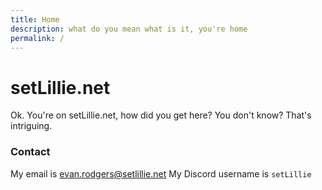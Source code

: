 ```yaml
---
title: Home
description: what do you mean what is it, you're home
permalink: /
---
```


# setLillie.net

Ok. You're on setLillie.net, how did you get here?
You don't know? That's intriguing.



### Contact
My email is [evan.rodgers@setlillie.net](mailto:evan.rodgers@setlillie.net)
My Discord username is `setLillie`
